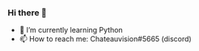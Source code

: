 ### Hi there 👋


- 🌱 I’m currently learning Python
- 📫 How to reach me: Chateauvision#5665 (discord)
